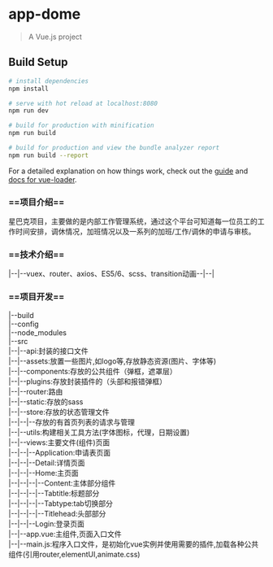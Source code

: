 # app-dome

> A Vue.js project

## Build Setup

``` bash
# install dependencies
npm install

# serve with hot reload at localhost:8080
npm run dev

# build for production with minification
npm run build

# build for production and view the bundle analyzer report
npm run build --report
```

For a detailed explanation on how things work, check out the [guide](http://vuejs-templates.github.io/webpack/) and [docs for vue-loader](http://vuejs.github.io/vue-loader).

### ==项目介绍==
星巴克项目，主要做的是内部工作管理系统，通过这个平台可知道每一位员工的工作时间安排，调休情况，加班情况以及一系列的加班/工作/调休的申请与审核。
### ==技术介绍==
|--|--vuex、router、axios、ES5/6、scss、transition动画--|--|
### ==项目开发==
|--build    
|--config   
|--node_modules    
|--src     
|--|--api:封装的接口文件    
|--|--assets:放置一些图片,如logo等,存放静态资源(图片、字体等)    
|--|--components:存放的公共组件（弹框，遮罩层）    
|--|--plugins:存放封装插件的（头部和报错弹框）   
|--|--router:路由    
|--|--static:存放的sass    
|--|--store:存放的状态管理文件    
|--|--|--存放的有首页列表的请求与管理    
|--|--utils:构建相关工具方法(字体图标，代理，日期设置)   
|--|--views:主要文件(组件)页面     
|--|--|--Application:申请表页面   
|--|--|--Detail:详情页面    
|--|--|--Home:主页面   
|--|--|--|--Content:主体部分组件   
|--|--|--|--Tabtitle:标题部分     
|--|--|--|--Tabtype:tab切换部分     
|--|--|--|--Titlehead:头部部分     
|--|--|--Login:登录页面   
|--|--app.vue:主组件,页面入口文件   
|--|--main.js:程序入口文件，是初始化vue实例并使用需要的插件,加载各种公共组件(引用router,elementUI,animate.css)     





